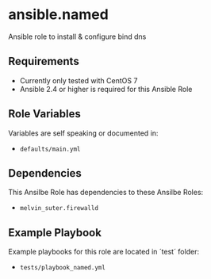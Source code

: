 # ansible.named
Ansible role to install & configure bind dns

Requirements
------------

* Currently only tested with CentOS 7
* Ansible 2.4 or higher is required for this Ansible Role

Role Variables
--------------

Variables are self speaking or documented in:   
* `defaults/main.yml`

Dependencies
------------

This Ansilbe Role has dependencies to these Ansilbe Roles:
* `melvin_suter.firewalld`

Example Playbook
----------------

Example playbooks for this role are located in ´test´ folder:
* `tests/playbook_named.yml`
